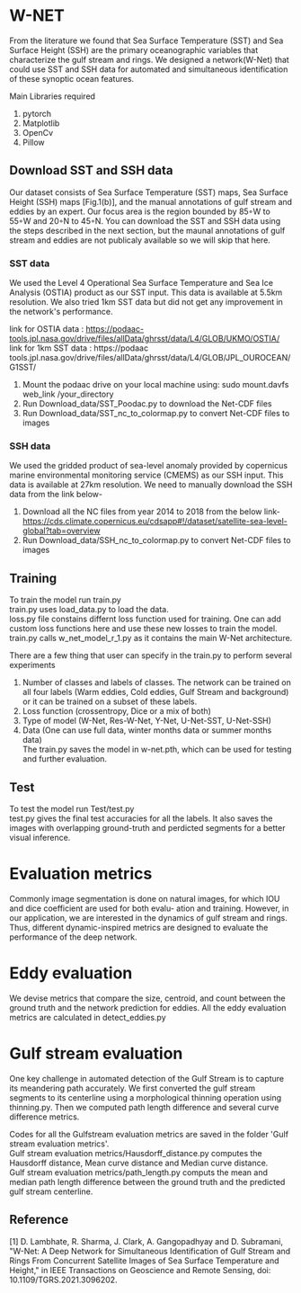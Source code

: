 # W-NET
From the literature we found that Sea Surface Temperature (SST) and Sea Surface Height (SSH) are the primary oceanographic variables that characterize the gulf stream and rings. We designed a network(W-Net) that could use SST and SSH data for automated and simultaneous identification of these synoptic ocean features.

Main Libraries required
1. pytorch 
2. Matplotlib
3. OpenCv
4. Pillow

## Download SST and SSH data
Our dataset consists of Sea Surface Temperature (SST) maps, Sea Surface Height (SSH) maps [Fig.1(b)], and the manual annotations of gulf stream and eddies by an expert. Our focus area is the region bounded by 85◦W to 55◦W and 20◦N to 45◦N. You can download the SST and SSH data using the steps described in the next section, but the maunal annotations of gulf stream and eddies are not publicaly available so we will skip that here. 

### SST data
We used the Level 4 Operational Sea Surface Temperature and Sea Ice Analysis (OSTIA) product as our SST input. This data is available at 5.5km resolution. We also tried 1km SST data but did not get any improvement in the network's performance.

 link for OSTIA data : https://podaac-tools.jpl.nasa.gov/drive/files/allData/ghrsst/data/L4/GLOB/UKMO/OSTIA/
 link for 1km SST data : https://podaac tools.jpl.nasa.gov/drive/files/allData/ghrsst/data/L4/GLOB/JPL_OUROCEAN/G1SST/
 
 1. Mount the podaac drive on your local machine using: 
    sudo mount.davfs web_link /your_directory
 2. Run Download_data/SST_Poodac.py to download the Net-CDF files
 3. Run Download_data/SST_nc_to_colormap.py to convert Net-CDF files to images
 
### SSH data
We used the gridded product of sea-level anomaly provided by copernicus marine environmental monitoring service (CMEMS) as our SSH
input. This data is available at 27km resolution. We need to manually download the SSH data from the link below-

 1. Download all the NC files from year 2014 to 2018 from the below link- 
    https://cds.climate.copernicus.eu/cdsapp#!/dataset/satellite-sea-level-global?tab=overview
 2. Run Download_data/SSH_nc_to_colormap.py to convert Net-CDF files to images
 
## Training
To train the model run train.py </br>
train.py uses load_data.py to load the data. </br>
loss.py file constains differnt loss function used for training. One can add custom loss functions here and use these new losses to train the model. </br>
train.py calls w_net_model_r_1.py as it contains the main W-Net architecture. 

There are a few thing that user can specify in the train.py to perform several experiments
1. Number of classes and labels of classes. The network can be trained on all four labels (Warm eddies, Cold eddies, Gulf Stream and background) or it can be trained on a subset of these labels.
2. Loss function (crossentropy, Dice or a mix of both)
3. Type of model (W-Net, Res-W-Net, Y-Net, U-Net-SST, U-Net-SSH)
4. Data (One can use full data, winter months data or summer months data) </br>
The train.py saves the model in w-net.pth, which can be used for testing and further evaluation.
 
## Test
To test the model run Test/test.py </br>
test.py gives the final test accuracies for all the labels. It also saves the images with overlapping ground-truth and perdicted segments for a better visual inference. 

# Evaluation metrics
Commonly image segmentation is done on natural images, for which IOU and dice coefficient are used for both evalu-
ation and training. However, in our application, we are interested in the dynamics of gulf stream and rings. Thus, different dynamic-inspired metrics are designed to evaluate the performance of the deep network.

# Eddy evaluation
We devise metrics that compare the size, centroid, and count between the ground truth and the network prediction for eddies.
All the eddy evaluation metrics are calculated in detect_eddies.py

# Gulf stream evaluation 
One key challenge in automated detection of the Gulf Stream is to capture its meandering path accurately. We first converted the gulf stream segments to its centerline using a morphological thinning operation using thinning.py. Then we computed path length difference and several curve difference metrics. </br>

Codes for all the Gulfstream evaluation metrics are saved in the folder 'Gulf stream evaluation metrics'. </br>
Gulf stream evaluation metrics/Hausdorff_distance.py computes the Hausdorff distance, Mean curve distance and Median curve distance.</br>
Gulf stream evaluation metrics/path_length.py computs the mean and median path length difference between the ground truth and the predicted gulf stream centerline. 


## Reference 
[1] D. Lambhate, R. Sharma, J. Clark, A. Gangopadhyay and D. Subramani, "W-Net: A Deep Network for Simultaneous Identification of Gulf Stream and Rings From Concurrent Satellite Images of Sea Surface Temperature and Height," in IEEE Transactions on Geoscience and Remote Sensing, doi: 10.1109/TGRS.2021.3096202.

